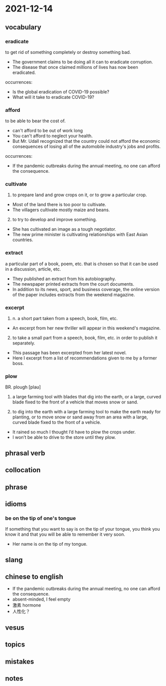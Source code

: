 # 2021-12-14
## vocabulary
### eradicate
to get rid of something completely or destroy something bad.

- The government claims to be doing all it can to eradicate corruption.
- The disease that once claimed millions of lives has now been eradicated.

occurrences:
- Is the global eradication of COVID-19 possible?
- What will it take to eradicate COVID-19?

### afford
to be able to bear the cost of.

- can't afford to be out of work long
- You can't afford to neglect your health.
- But Mr. Udall recognized that the country could not afford the economic consequences of losing all of the automobile industry's jobs and profits.

occurrences:
- If the pandemic outbreaks during the annual meeting, no one can afford the consequence.

### cultivate
1. to prepare land and grow crops on it, or to grow a particular crop.

- Most of the land there is too poor to cultivate.
- The villagers cultivate mostly maize and beans.

2. to try to develop and improve something.

- She has cultivated an image as a tough negotiator.
- The new prime minister is cultivating relationships with East Asian countries.

### extract
a particular part of a book, poem, etc. that is chosen so that it can be used in a discussion, article, etc.

- They published an extract from his autobiography.
- The newspaper printed extracts from the court documents.
- In addition to its news, sport, and business coverage, the online version of the paper includes extracts from the weekend magazine.

### excerpt
1. n. a short part taken from a speech, book, film, etc.
- An excerpt from her new thriller will appear in this weekend's magazine.

2. to take a small part from a speech, book, film, etc. in order to publish it separately.
- This passage has been excerpted from her latest novel.
- Here I excerpt from a list of recommendations given to me by a former boss.

### plow
BR. plough
[plaʊ]
1. a large farming tool with blades that dig into the earth, or a large, curved blade fixed to the front of a vehicle that moves snow or sand.

2. to dig into the earth with a large farming tool to make the earth ready for planting, or to move snow or sand away from an area with a large, curved blade fixed to the front of a vehicle.
- It rained so much I thought I’d have to plow the crops under.
- I won’t be able to drive to the store until they plow.

## phrasal verb

## collocation

## phrase

## idioms
### be on the tip of one's tongue
If something that you want to say is on the tip of your tongue, you think you know it and that you will be able to remember it very soon.

- Her name is on the tip of my tongue.

## slang

## chinese to english
- If the pandemic outbreaks during the annual meeting, no one can afford the consequence.
- absent-minded, I feel empty
- 激素 hormone
- 人性化？

## vesus

## topics

## mistakes

## notes